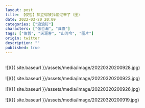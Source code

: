 ```yaml
---
layout: post
title: 【俊哲】拍立得被我偷过来了（图）
date: 2022-03-20 20:09
categories: ["浪浪钉"]
characters: ["张哲瀚", "龚俊"]
tags: ["俊哲", "天涯客", "山河令", "图片"]
origin: twitter
description: ""
published: true
---
```


<br>
![]({{ site.baseurl }}/assets/media/image/20220320200928.jpg)
<br><br>
![]({{ site.baseurl }}/assets/media/image/20220320200923.jpg)
<br><br>
![]({{ site.baseurl }}/assets/media/image/20220320200926.jpg)
<br><br>
![]({{ site.baseurl }}/assets/media/image/20220320200919.jpg)
<br><br>
